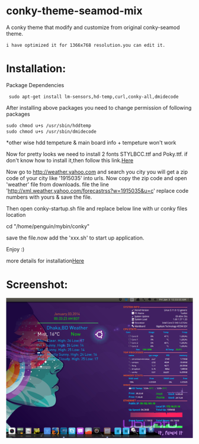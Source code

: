 conky-theme-seamod-mix
======================

A conky theme that modify and customize from original conky-seamod theme.

    i have optimized it for 1366x768 resolution.you can edit it.
Installation:
============

 Package Dependencies
 
     sudo apt-get install lm-sensors,hd-temp,curl,conky-all,dmidecode

After installing above packages you need to change permission of following packages

    sudo chmod u+s /usr/sbin/hddtemp
    sudo chmod u+s /usr/sbin/dmidecode

*other wise hdd tempeture & main board info + tempeture won't work
 
Now for pretty looks we need to install 2 fonts STYLBCC.ttf and Poky.ttf. if don't know how to install it,then follow this link.<a href='http://www.wikihow.com/Install-TrueType-Fonts-on-Ubuntu' >Here</a>

Now go to http://weather.yahoo.com and search you city
you will get a zip code of your city like '1915035' into urls.
Now copy the zip code and open 'weather' file from downloads.
file the line 'http://xml.weather.yahoo.com/forecastrss?w=1915035&u=c'
replace code numbers with yours & save the file.

Then open conky-startup.sh file and replace below line with ur conky files location

cd "/home/penguin/mybin/conky" 

save the file.now add the 'xxx.sh' to start up application.

Enjoy :)

more details for installation<a href='http://hrshadhin.wordpress.com/2014/01/03/install-conky-conky-theme-seamod-mix-on-linux/' >Here</a>

Screenshot:
==========
<img src='img.png' alt='image' />



